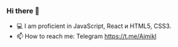 ### Hi there 👋
- 💻 I am proficient in JavaScript, React и HTML5, CSS3.
- 📫 How to reach me: Telegram https://t.me/Aimikl
